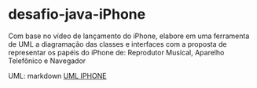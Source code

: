 # desafio-java-iPhone
Com base no vídeo de lançamento do iPhone, elabore em uma ferramenta de UML a diagramação das classes e interfaces com a proposta de representar os papéis do iPhone de: Reprodutor Musical, Aparelho Telefônico e Navegador


UML:
markdown
<a href="https://lucid.app/publicSegments/view/dc9acb9b-93d5-45e8-8f25-bafae80d360b/image.jpeg" target="_blank">UML IPHONE </a>

